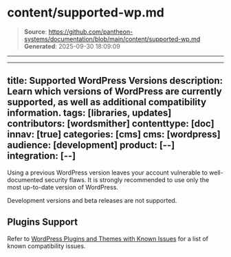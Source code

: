 # content/supported-wp.md

> **Source**: https://github.com/pantheon-systems/documentation/blob/main/content/supported-wp.md
> **Generated**: 2025-09-30 18:09:09

---

---
title: Supported WordPress Versions
description: Learn which versions of WordPress are currently supported, as well as additional compatibility information.
tags: [libraries, updates]
contributors: [wordsmither]
contenttype: [doc]
innav: [true]
categories: [cms]
cms: [wordpress]
audience: [development]
product: [--]
integration: [--]
---

<Partial file="outdated-core.md" />

<Alert title="Warning" type="danger" >

Using a previous WordPress version leaves your account vulnerable to well-documented security flaws. It is strongly recommended to use only the most up-to-date version of WordPress.

</Alert>

Development versions and beta releases are not supported.

## Plugins Support

Refer to [WordPress Plugins and Themes with Known Issues](/wordpress-known-issues) for a list of known compatibility issues.